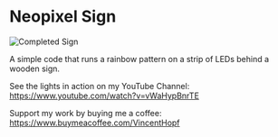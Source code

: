 # Neopixel Sign
![Completed Sign](https://www.vjs3d.cc/wp-content/uploads/2020/08/Screen-Shot-2020-08-21-at-22.18.30.png)

A simple code that runs a rainbow pattern on a strip of LEDs behind a wooden sign.

See the lights in action on my YouTube Channel: https://www.youtube.com/watch?v=vWaHypBnrTE

Support my work by buying me a coffee: https://www.buymeacoffee.com/VincentHopf
